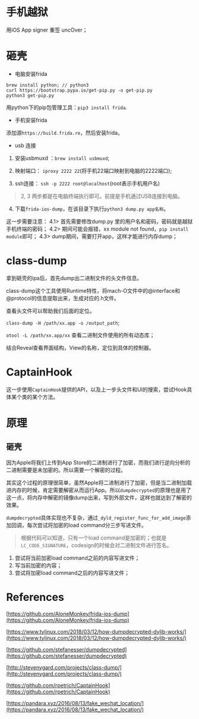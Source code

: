 
# 手机越狱

用iOS App signer 重签 uncOver；

# 砸壳

- 电脑安装frida

```
brew install python; // python3
curl https://bootstrap.pypa.io/get-pip.py -o get-pip.py
python3 get-pip.py
```

用python下的pip包管理工具：`pip3 install frida`.

- 手机安装frida

添加源`https://build.frida.re`，然后安装frida。

- usb 连接

1. 安装usbmuxd ：`brew install usbmuxd`;

2. 映射端口： `iproxy 2222 22`(将手机22端口映射到电脑的2222端口);

3. ssh连接： `ssh -p 2222 root@localhost`(root表示手机用户名)

> 2, 3 两步都是在电脑终端执行即可。前提是手机通过USB连接到电脑。

4. 下载`frida-ios-dump`，在该目录下执行`python3 dump.py app名称`。

这一步需要注意：
4.1> 首先需要修改dump.py 里的用户名和密码，密码就是越狱手机终端的密码；
4.2> 期间可能会报错，xx module not found，`pip install module`即可；
4.3> dump期间，需要打开app，这样才能进行内存dump；

# class-dump

拿到砸壳的ipa后，首先dump出二进制文件的头文件信息。

class-dump这个工具使用Runtime特性，将mach-O文件中的@interface和@protocol的信息提取出来，生成对应的.h文件。

查看头文件可以帮助我们后面的定位。

`class-dump -H /path/xx.app -o /output_path`;

`otool -L /path/xx.app/xx` 查看二进制文件使用的所有动态库；

结合Reveal查看界面结构，View的名称，定位到具体的控制器。

# CaptainHook

这一步使用`CaptainHook`提供的API，以及上一步头文件和UI的搜索，尝试Hook具体某个类的某个方法。

# 原理

## 砸壳

因为Apple将我们上传到App Store的二进制进行了加密，而我们进行逆向分析的二进制需要是未加密的。所以需要一个解密的过程。

其实这个过程的原理很简单，虽然Apple将二进制进行了加密，但是当二进制加载进内存的时候，肯定需要解密从而运行App。所以`dumpdecrypted`的原理也是用了这一点，将内存中解密的镜像dump出来，写到外部文件，这样也就达到了解密的效果。

`dumpdecrypted`具体实现也不复杂，通过`_dyld_register_func_for_add_image`添加回调，每次尝试将加密的load command分三步写进文件。

> 根据代码可以知道，只有一个load command是加密的；也就是`LC_CODE_SIGNATURE`，codesign的时候会对二进制文件进行签名。

1. 尝试将当前加密load command之前的内容写进文件；
2. 写当前加密的内容；
3. 尝试将加密load command之后的内容写进文件；

# References

[https://github.com/AloneMonkey/frida-ios-dump](https://github.com/AloneMonkey/frida-ios-dump)

[https://www.tylinux.com/2018/03/12/how-dumpdecrypted-dylib-works/](https://www.tylinux.com/2018/03/12/how-dumpdecrypted-dylib-works/)

[https://github.com/stefanesser/dumpdecrypted](https://github.com/stefanesser/dumpdecrypted)

[http://stevenygard.com/projects/class-dump/](http://stevenygard.com/projects/class-dump/)

[https://github.com/rpetrich/CaptainHook](https://github.com/rpetrich/CaptainHook)

[https://pandara.xyz/2016/08/13/fake_wechat_location/](https://pandara.xyz/2016/08/13/fake_wechat_location/)

